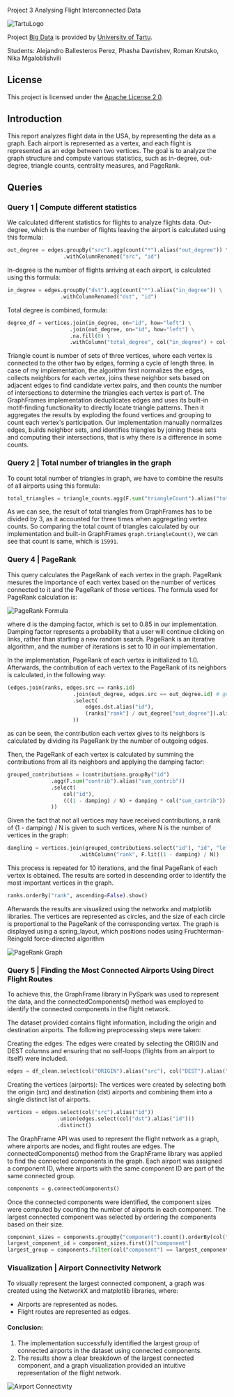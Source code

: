 Project 3 Analysing Flight Interconnected Data

![TartuLogo](../../images/logo_ut_0.png)

Project [Big Data](https://courses.cs.ut.ee/2025/bdm/spring/Main/HomePage) is provided by [University of Tartu](https://courses.cs.ut.ee/).

Students: Alejandro Ballesteros Perez, Phasha Davrishev, Roman Krutsko, Nika Mgaloblishvili

## License
This project is licensed under the [Apache License 2.0](LICENSE).

## Introduction
This report analyzes flight data in the USA, by representing the data as a graph. Each airport is represented as a vertex, and each flight is represented as an edge between two vertices. The goal is to analyze the graph structure and compute various statistics, such as in-degree, out-degree, triangle counts, centrality measures, and PageRank.

## Queries

### Query 1 | Compute different statistics

We calculated different statistics for flights to analyze flights data.
Out-degree, which is the number of flights leaving the airport is calculated using this formula:

```python
out_degree = edges.groupBy("src").agg(count("*").alias("out_degree")) \
                  .withColumnRenamed("src", "id")
```

In-degree is the number of flights arriving at each airport, is calculated using this formula:

```python
in_degree = edges.groupBy("dst").agg(count("*").alias("in_degree")) \
                 .withColumnRenamed("dst", "id")
```

Total degree is combined, formula:

```python
degree_df = vertices.join(in_degree, on="id", how="left") \
                    .join(out_degree, on="id", how="left") \
                    .na.fill(0) \
                    .withColumn("total_degree", col("in_degree") + col("out_degree"))
```

Triangle count is number of sets of three vertices, where each vertex is connected to the other two by edges,
forming a cycle of length three. In case of my implementation,
the algorithm first normalizes the edges, collects neighbors for each vertex, joins these neighbor sets based on
adjacent edges to find candidate vertex pairs, and then counts the number of intersections to determine the triangles
each vertex is part of.
The GraphFrames implementation deduplicates edges and uses its built-in motif-finding functionality to directly locate
triangle patterns. Then it aggregates the results by exploding the found vertices and grouping to count each vertex's
participation. 
Our implementation manually normalizes edges, builds neighbor sets, and identifies triangles by joining these sets and
computing their intersections, that is why there is a difference in some counts.

### Query 2 | Total number of triangles in the graph

To count total number of triangles in graph, we have to combine the results of all airports using this formula:

```python
total_triangles = triangle_counts.agg(F.sum("triangleCount").alias("total")).collect()[0]["total"]
```

As we can see, the result of total triangles from GraphFrames has to be divided by 3, as it accounted for three times
when aggregating vertex counts. So comparing the total count of triangles calculated by our implementation and built-in
GraphFrames `graph.triangleCount()`, we can see that count is same, which is `15991`.


### Query 4  | PageRank
This query calculates the PageRank of each vertex in the graph. PageRank mesures the importance of each vertex based on the number of vertices connected to it and the PageRank of those vertices. The formula used for PageRank calculation is:

![PageRank Formula](../../images/project3/pageRankFormula.png)

where d is the damping factor, which is set to 0.85 in our implementation. Damping factor represents a probability that a user will continue clicking on links, rather than starting a new random search. 
PageRank is an iterative algorithm, and the number of iterations is set to 10 in our implementation. 

In the implementation, PageRank of each vertex is initialized to 1.0. Afterwards, the contribution of each vertex to the PageRank of its neighbors is calculated, in the following way:

```python
(edges.join(ranks, edges.src == ranks.id)
                     .join(out_degree, edges.src == out_degree.id) # get all the vertices and number of outgoing edges
                     .select(
                         edges.dst.alias("id"),
                         (ranks["rank"] / out_degree["out_degree"]).alias("contrib") # contribution the destination vertex receives
                     ))
```
as can be seen, the contribution each vertex gives to its neighbors is calculated by dividing its PageRank by the number of outgoing edges. 

Then, the PageRank of each vertex is calculated by summing the contributions from all its neighbors and applying the damping factor:

```python
grouped_contributions = (contributions.groupBy("id")
              .agg(F.sum("contrib").alias("sum_contrib"))
              .select(
                  col("id"),
                  (((1 - damping) / N) + damping * col("sum_contrib")).alias("rank") # apply pagerank formula
              ))
```

Given the fact that not all vertices may have received contributions, a rank of (1 - damping) / N is given to such vertices, where N is the number of vertices in the graph:
```python
dangling = vertices.join(grouped_contributions.select("id"), "id", "left_anti") \
                       .withColumn("rank", F.lit((1 - damping) / N))
```

This process is repeated for 10 iterations, and the final PageRank of each vertex is obtained. The results are sorted in descending order to identify the most important vertices in the graph.
```python
ranks.orderBy("rank", ascending=False).show()
```

Afterwards the results are visualized using the networkx and matplotlib libraries. The vertices are represented as circles, and the size of each circle is proportional to the PageRank of the corresponding vertex. The graph is displayed using a spring_layout, which positions nodes using Fruchterman-Reingold force-directed algorithm

![PageRank Graph](../../images/project3/pagerank.png)

### Query 5 | Finding the Most Connected Airports Using Direct Flight Routes

To achieve this, the GraphFrame library in PySpark was used to represent the data, and the connectedComponents() method was employed to identify the connected components in the flight network.

The dataset provided contains flight information, including the origin and destination airports. The following preprocessing steps were taken:

Creating the edges: The edges were created by selecting the ORIGIN and DEST columns and ensuring that no self-loops (flights from an airport to itself) were included.
```python
edges = df_clean.select(col("ORIGIN").alias("src"), col("DEST").alias("dst")).distinct()
```

Creating the vertices (airports): The vertices were created by selecting both the origin (src) and destination (dst) airports and combining them into a single distinct list of airports.

```python
vertices = edges.select(col("src").alias("id"))
                .union(edges.select(col("dst").alias("id")))
                .distinct()
```

The GraphFrame API was used to represent the flight network as a graph, where airports are nodes, and flight routes are edges. The connectedComponents() method from the GraphFrame library was applied to find the connected components in the graph. Each airport was assigned a component ID, where airports with the same component ID are part of the same connected group.
```python
components = g.connectedComponents()
```

Once the connected components were identified, the component sizes were computed by counting the number of airports in each component. The largest connected component was selected by ordering the components based on their size.

```python
component_sizes = components.groupBy("component").count().orderBy(col("count").desc())
largest_component_id = component_sizes.first()["component"]
largest_group = components.filter(col("component") == largest_component_id)
```

### Visualization | Airport Connectivity Network

To visually represent the largest connected component, a graph was created using the NetworkX and matplotlib libraries, where:

 * Airports are represented as nodes.
 * Flight routes are represented as edges.

#### Conclusion:
1. The implementation successfully identified the largest group of connected airports in the dataset using connected components.
2. The results show a clear breakdown of the largest connected component, and a graph visualization provided an intuitive representation of the flight network.


![Airport Connectivity](../../images/project3/largestConnectedAirports.png)
